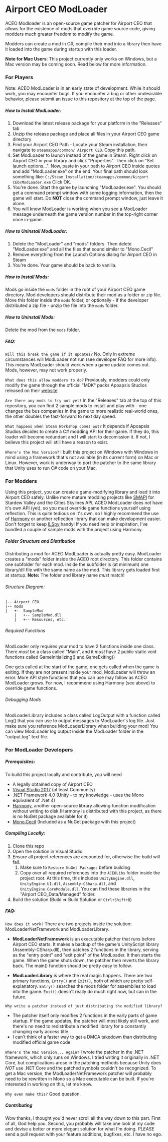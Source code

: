 # Airport CEO ModLoader

ACEO Modloader is an open-source game patcher for Airport CEO that
allows for the existence of mods that override game source code, giving
modders much greater freedom to modify the game.

Modders can create a mod in C#, compile their mod into a library then
have it loaded into the game during startup with this loader.

**Note for Mac Users**: This project currently only works on Windows, but a Mac version may
be coming soon. Read below for more information.

### For Players

Note: ACEO ModLoader is in an early state of development. While it should work,
you may encounter bugs. If you encounter a bug or other undesirable behavior, 
please submit an issue to this repository at the top of the page.

##### How to Install ModLoader:
1. Download the latest release package for your platform in the "Releases" tab
2. Unzip the release package and place all files in your Airport CEO game directory
3. Find your Airport CEO Path - Locate your Steam installation, then navigate to `steamapps/common/
Airport CEO`. Copy this path.
4. Set ModLoader to launch instead of the game in Steam. Right click on Airport CEO in your library and
click "Properties". Then click on "Set launch options...". Now, paste in your path to Airport CEO inside
quotes and add "ModLoader.exe" on the end. Your final path should look something like:
```C:/Steam_Installation/steamapps/common/Airport CEO/ModLoader.exe```
Click OK.
5. You're done. Start the game by launching "ModLoader.exe". You should get a command prompt
window with some logging information, then the game will start. Do **NOT** close the command prompt
window, just leave it alone.
6. You will know ModLoader is working when you see a ModLoader message underneath the game version number 
in the top-right corner once in-game.

##### How to Uninstall ModLoader:
1. Delete the "ModLoader" and "mods" folders. Then delete "ModLoader.exe" and all the files that sound similar to
"Mono.Cecil"
2. Remove everything from the Launch Options dialog for Airport CEO in Steam
2. You're done. Your game should be back to vanilla.

##### How to Install Mods:
Mods go inside the `mods` folder in the root of your Airport CEO game directory. Mod developers should
distribute their mod as a folder or zip file. Move this folder inside the `mods` folder, or optionally -
if the developer distributed a zip file - unzip the file into the `mods` folder.

##### How to Uninstall Mods:
Delete the mod from the `mods` folder.

##### FAQ:
`Will this break the game if it updates?`
No. Only in extreme circumstances will ModLoader not run (see developer FAQ for more info).
This means ModLoader should work when a game update comes out. Mods, however, may not work properly.

`What does this allow modders to do?`
Previously, modders could only modify the game through the official "MDK" packs Apoapsis Studios released
on their [website](https://www.airportceo.com/modding/)

`Are there any mods to try out yet?`
In the "Releases" tab at the top of this repository, you can find 2 sample mods to install and play with - one
changes the bus companies in the game to more realistic real-world ones, the other doubles the fast-forward to next
day speed.

`What happens when Steam Workshop comes out?`
It depends if Apoapsis Studios decides to create a C# modding API for their game. If they do, this loader
will become redundant and I will start to decomission it. If not, I believe this project will still have
a reason to exist.

`Where's the Mac Version?`
I built this project on Windows with Windows in mind using a framework that's not available (in its current form)
on Mac or Linux. However, work is underway to port the patcher to the same library that Unity uses to run C# code
on your Mac.

### For Modders

Using this project, you can create a game-modifying library and load it into Airport CEO safely. Unlike more mature
modding projects like [SMAPI](https://github.com/Pathoschild/SMAPI) for Stardew Valley and the Cities Skylines API, 
ACEO ModLoader does *not* have it's own API (yet), so you must override game functions yourself using reflection. This is 
quite tedious on it's own, so I highly recommend the use of [Harmony](https://github.com/pardeike/Harmony) or another 
reflection library that can make development easier. Don't forget to keep [ILSpy](https://github.com/icsharpcode/ILSpy) handy!
If you need help or inspiration, I've bundled a couple of sample mods with the project using Harmony.

##### Folder Structure and Distribution
Distributing a mod for ACEO ModLoader is actually pretty easy. ModLoader creates a "mods" folder inside the ACEO root
directory. This folder contains one subfolder for each mod. Inside the subfolder is (at minimum) one library/dll file with the
same name as the mod. This library gets loaded first at startup. **Note:** The folder and library name _must_ match!

###### Structure Diagram:
```
|-- Airport CEO
|-- mods
|   +-- SampleMod
    |   +-- SampleMod.dll
    |   +-- Resources, etc.
```

###### Required Functions
ModLoader only requires your mod to have 2 functions inside one class. There *must* be a class called "Main", and it
*must* have 2 public static void functions called GameInitializing() and GameExiting()

One gets called at the start of the game, one gets called when the game is exiting. If they are not present inside your
mod, ModLoader will throw an error. More API style functions that you can use may follow as ACEO ModLoader grows. 
For now, I recommend using Harmony (see above) to override game functions.

###### Debugging Mods
ModLoaderLibrary includes a class called LogOutput with a function called Log() that you can use to output messages
to ModLoader's log file. Just make sure you reference ModLoaderLibrary when building your mod! You can view ModLoader
log output inside the ModLoader folder in the "output.log" text file.

### For ModLoader Developers

##### Prerequisites:
To build this project locally and contribute, you will need 
- A legally obtained copy of Airport CEO
- [Visual Studio 2017](https://visualstudio.com) (at least Community)
- .NET Framework 4.0 (Unity - to my knowledge - uses the Mono equivalent of .Net 4)
- [Harmony](https://github.com/pardeike/Harmony), another open-source library allowing function modification without
writing to disk (Harmony is distributed with this project, as there is no NuGet package available for it)
- [Mono.Cecil](http://www.mono-project.com/docs/tools+libraries/libraries/Mono.Cecil/) (Included as a NuGet package with this project)

##### Compiling Locally:
1. Clone this repo
2. Open the solution in Visual Studio
3. *Ensure* all project references are accounted for, otherwise the build will fail.
   1. Make sure to `Restore NuGet Packages` before building
   2. Copy over all required references into the `ACEOLibs` folder inside the project root.
   At this time, this includes `UnityEngine.dll`, `UnityEngine.UI.dll`, `Assembly-CSharp.dll`, and
   `UnityEngine.CoreModule.dll`. You can find these libraries in the "Airport CEO_Data/Managed" folder.
4. Build the solution (Build => Build Solution or `Ctrl+Shift+B`)

##### FAQ:
`How does it work?`
There are two projects inside the solution: ModLoaderNetFramework and ModLoaderLibrary.
- **ModLoaderNetFramework** is an executable patcher that runs before Airport CEO starts. It makes a backup of the game's 
UnityScript library (Assembly-CSharp.dll), then patches 2 functions in the library, serving as the "entry point" and "exit point"
of the ModLoader. It then starts the game. When the game shuts down, the patcher then reverts the library back. The main() function
should be pretty easy to follow.

- **ModLoaderLibrary** is where the real magic happens. There are two primary functions, `Entry()` and `Exit()`, both of which
are pretty self-explanatory. `Entry()` searches the mods folder for assemblies to load into the game. `Exit()` doesn't really do
much right now, but can in the future.

`Why write a patcher instead of just distributing the modified library?`
- The patcher itself only modifies 2 functions in the early parts of game startup. If the game updates,
the patcher will most likely still work, and there's no need to redistribute a modified library for a constantly changing
early access title.
- I can't think of a faster way to get a DMCA takedown than distributing modified official game code

`Where's the Mac Version... Again?`
I wrote the patcher in the .NET framework, which only runs on Windows. I tried writing it originally in .NET Core, but 
complications arose in the patching methods because Unity does *NOT* use .NET Core and the patched symbols couldn't be 
recognized. To get a Mac version, the ModLoaderNetFramework patcher will probably need to be rewritten in Mono so a Mac
executable can be built. If you're interested in working on this, let me know.

`Why even make this?`
Good question.

##### Contributing
Wow thanks, I thought you'd never scroll all the way down to this part. First of all, God help you. Second, you probably
will take one look at my code and devise a better or more elegant solution for what I'm doing. *PLEASE* send a pull request
with your feature additions, bugfixes, etc. I have no ego.
